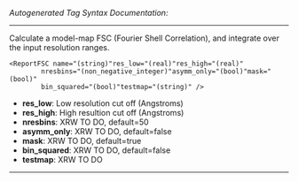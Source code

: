 _Autogenerated Tag Syntax Documentation:_

---
Calculate a model-map FSC (Fourier Shell Correlation), and integrate over the input resolution ranges.

```
<ReportFSC name="(string)"res_low="(real)"res_high="(real)"
        nresbins="(non_negative_integer)"asymm_only="(bool)"mask="(bool)"
        bin_squared="(bool)"testmap="(string)" />
```

-   **res_low**: Low resolution cut off (Angstroms)
-   **res_high**: High resultion cut off (Angstroms)
-   **nresbins**: XRW TO DO, default=50
-   **asymm_only**: XRW TO DO, default=false
-   **mask**: XRW TO DO, default=true
-   **bin_squared**: XRW TO DO, default=false
-   **testmap**: XRW TO DO

---

